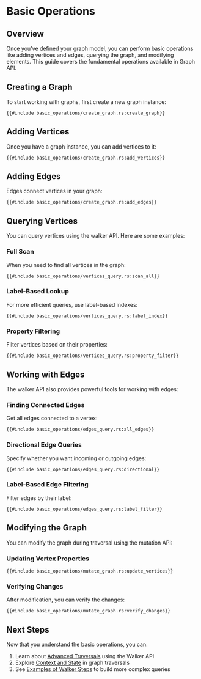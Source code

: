 # Basic Operations

## Overview

Once you've defined your graph model, you can perform basic operations like adding vertices and edges, querying the
graph, and modifying elements. This guide covers the fundamental operations available in Graph API.

## Creating a Graph

To start working with graphs, first create a new graph instance:

```rust,noplayground
{{#include basic_operations/create_graph.rs:create_graph}}
```

## Adding Vertices

Once you have a graph instance, you can add vertices to it:

```rust,noplayground
{{#include basic_operations/create_graph.rs:add_vertices}}
```

## Adding Edges

Edges connect vertices in your graph:

```rust,noplayground
{{#include basic_operations/create_graph.rs:add_edges}}
```

## Querying Vertices

You can query vertices using the walker API. Here are some examples:

### Full Scan

When you need to find all vertices in the graph:

```rust,noplayground
{{#include basic_operations/vertices_query.rs:scan_all}}
```

### Label-Based Lookup

For more efficient queries, use label-based indexes:

```rust,noplayground
{{#include basic_operations/vertices_query.rs:label_index}}
```

### Property Filtering

Filter vertices based on their properties:

```rust,noplayground
{{#include basic_operations/vertices_query.rs:property_filter}}
```

## Working with Edges

The walker API also provides powerful tools for working with edges:

### Finding Connected Edges

Get all edges connected to a vertex:

```rust,noplayground
{{#include basic_operations/edges_query.rs:all_edges}}
```

### Directional Edge Queries

Specify whether you want incoming or outgoing edges:

```rust,noplayground
{{#include basic_operations/edges_query.rs:directional}}
```

### Label-Based Edge Filtering

Filter edges by their label:

```rust,noplayground
{{#include basic_operations/edges_query.rs:label_filter}}
```

## Modifying the Graph

You can modify the graph during traversal using the mutation API:

### Updating Vertex Properties

```rust,noplayground
{{#include basic_operations/mutate_graph.rs:update_vertices}}
```

### Verifying Changes

After modification, you can verify the changes:

```rust,noplayground
{{#include basic_operations/mutate_graph.rs:verify_changes}}
```

## Next Steps

Now that you understand the basic operations, you can:

1. Learn about [Advanced Traversals](./traversal.md) using the Walker API
2. Explore [Context and State](./walker/context.md) in graph traversals
3. See [Examples of Walker Steps](./walker/steps.md) to build more complex queries